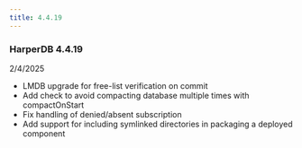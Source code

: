 ```yaml
---
title: 4.4.19
---
```


### HarperDB 4.4.19

2/4/2025

- LMDB upgrade for free-list verification on commit
- Add check to avoid compacting database multiple times with compactOnStart
- Fix handling of denied/absent subscription
- Add support for including symlinked directories in packaging a deployed component
